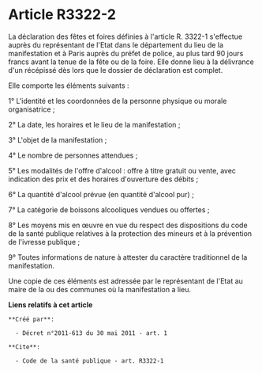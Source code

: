 # Article R3322-2

La déclaration des fêtes et foires définies à l'article R. 3322-1 s'effectue auprès du représentant de l'Etat dans le
département du lieu de la manifestation et à Paris auprès du préfet de police, au plus tard 90 jours francs avant la tenue de
la fête ou de la foire. Elle donne lieu à la délivrance d'un récépissé dès lors que le dossier de déclaration est complet. 

Elle comporte les éléments suivants : 

1° L'identité et les coordonnées de la personne physique ou morale organisatrice ; 

2° La date, les horaires et le lieu de la manifestation ; 

3° L'objet de la manifestation ; 

4° Le nombre de personnes attendues ; 

5° Les modalités de l'offre d'alcool : offre à titre gratuit ou vente, avec indication des prix et des horaires d'ouverture
des débits ; 

6° La quantité d'alcool prévue (en quantité d'alcool pur) ; 

7° La catégorie de boissons alcooliques vendues ou offertes ; 

8° Les moyens mis en œuvre en vue du respect des dispositions du code de la santé publique relatives à la protection des
mineurs et à la prévention de l'ivresse publique ; 

9° Toutes informations de nature à attester du caractère traditionnel de la manifestation. 

Une copie de ces éléments est adressée par le représentant de l'Etat au maire de la ou des communes où la manifestation a
lieu.

**Liens relatifs à cet article**

	**Créé par**:

	  - Décret n°2011-613 du 30 mai 2011 - art. 1

	**Cite**:

	  - Code de la santé publique - art. R3322-1
